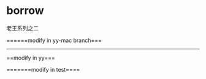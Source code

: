 # borrow
老王系列之二


======modify in yy-mac branch===


---
==modify in yy=== 



=======modify in test====

